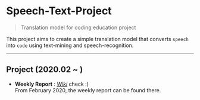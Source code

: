 # Speech-Text-Project
> Translation model for coding education project

 This project aims to create a simple translation model that converts `speech` into `code` using text-mining and speech-recognition. 
 
---
## Project (2020.02 ~ )
* **Weekly Report** : [_Wiki_](https://github.com/jeongwonkwak/Speech-Text-Project/wiki/Weekly-Report-%231) check :)  
From February 2020, the weekly report can be found there.
